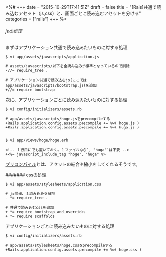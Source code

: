 <%#
+++
date = "2015-10-29T17:41:51Z"
draft = false
title = "[Rais]共通で読み込むアセット（js,css）と、画面ごとに読み込むアセットを分ける"
categories = ["rails"]
+++
%>


###### jsの処理

まずはアプリケーション共通で読み込みたいものに対する処理

```
$ vi app/assets/javascripts/application.js

# assets/javascripts/以下を全読み込みが標準となっているので削除
-//= require_tree .

# アプリケーション共通で読み込むjs(ここではapp/assets/javascripts/bootstrap.js)を追加
+//= require bootstrap
```

次に、アプリケーションごとに読み込みたいものに対する処理

```
$ vi config/initializers/assets.rb

# app/assets/javascripts/hoge.jsをprecompileする
+Rails.application.config.assets.precompile += %w( hoge.js )
+Rails.application.config.assets.precompile += %w( huga.js )


$ vi app/views/hoge/hoge.erb

<!-- １行目にでも置いておく。１ファイルなら`, "huga"`は不要 -->
+<%= javascript_include_tag "hoge", "huga" %>
```

<a href='http://ruby.studio-kingdom.com/rails/guides/asset_pipeline'>プリコンパイル</a>とは、アセットの結合や縮小をしてくれるそうです。

####### cssの処理

```
$ vi app/assets/stylesheets/application.css

# js同様、全読み込みを解除
- *= require_tree .

# 共通で読み込むcssを追加
+ *= require bootstrap_and_overrides
+ *= require scaffolds
```

アプリケーションごとに読み込みたいものに対する処理

```
$ vi config/initializers/assets.rb

# app/assets/stylesheets/hoge.cssをprecompileする
+Rails.application.config.assets.precompile += %w( hoge.css )
```

